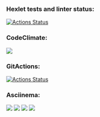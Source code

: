 ### Hexlet tests and linter status:
[![Actions Status](https://github.com/Elena-Mikitenko/python-project-lvl1/workflows/hexlet-check/badge.svg)](https://github.com/Elena-Mikitenko/python-project-lvl1/actions)
### CodeClimate:
<a href="https://codeclimate.com/github/Elena-Mikitenko/python-project-lvl1/maintainability"><img src="https://api.codeclimate.com/v1/badges/5d46d34541357cd4d8b8/maintainability" /></a>
### GitActions:
[![Actions Status](https://github.com/Elena-Mikitenko/python-project-lvl1/actions/workflows/my_linter.yml/badge.svg)](https://github.com/Elena-Mikitenko/python-project-lvl1/actions)
### Asciinema:
<a href="https://asciinema.org/a/ErcosicyMz54uAByNhIA1w59j" target="_blank"><img src="https://asciinema.org/a/ErcosicyMz54uAByNhIA1w59j.svg" /></a>
<a href="https://asciinema.org/a/tQlRpsaVWQAU9kpWL9WEE0crN" target="_blank"><img src="https://asciinema.org/a/tQlRpsaVWQAU9kpWL9WEE0crN.svg" /></a>
<a href="https://asciinema.org/a/4C41bJzyRuh1O2ysFzr9qKMSr" target="_blank"><img src="https://asciinema.org/a/4C41bJzyRuh1O2ysFzr9qKMSr.svg" /></a>
<a href="https://asciinema.org/a/YEtHL1Zzp6rNRPJ1TOe0BzBqQ" target="_blank"><img src="https://asciinema.org/a/YEtHL1Zzp6rNRPJ1TOe0BzBqQ.svg" /></a>